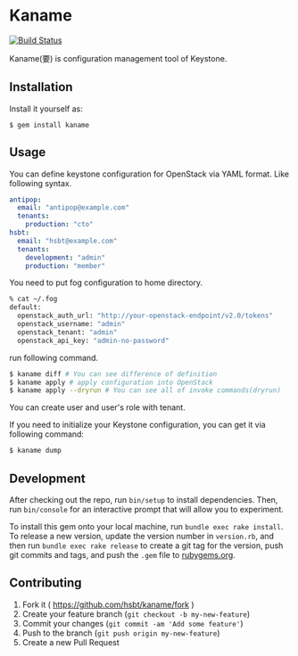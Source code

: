 # Kaname

[![Build Status](https://secure.travis-ci.org/hsbt/kaname.png)](https://travis-ci.org/hsbt/kaname)

Kaname(要) is configuration management tool of Keystone.

## Installation

Install it yourself as:

    $ gem install kaname

## Usage

You can define keystone configuration for OpenStack via YAML format. Like following syntax.

```yaml
antipop:
  email: "antipop@example.com"
  tenants:
    production: "cto"
hsbt:
  email: "hsbt@example.com"
  tenants:
    development: "admin"
    production: "member"
```

You need to put fog configuration to home directory.

```sh
% cat ~/.fog
default:
  openstack_auth_url: "http://your-openstack-endpoint/v2.0/tokens"
  openstack_username: "admin"
  openstack_tenant: "admin"
  openstack_api_key: "admin-no-password"
```

run following command.

```sh
$ kaname diff # You can see difference of definition
$ kaname apply # apply configuration into OpenStack
$ kaname apply --dryrun # You can see all of invoke commands(dryrun)
```

You can create user and user's role with tenant.

If you need to initialize your Keystone configuration, you can get it via following command:

```sh
$ kaname dump
```

## Development

After checking out the repo, run `bin/setup` to install dependencies. Then, run `bin/console` for an interactive prompt that will allow you to experiment.

To install this gem onto your local machine, run `bundle exec rake install`. To release a new version, update the version number in `version.rb`, and then run `bundle exec rake release` to create a git tag for the version, push git commits and tags, and push the `.gem` file to [rubygems.org](https://rubygems.org).

## Contributing

1. Fork it ( https://github.com/hsbt/kaname/fork )
2. Create your feature branch (`git checkout -b my-new-feature`)
3. Commit your changes (`git commit -am 'Add some feature'`)
4. Push to the branch (`git push origin my-new-feature`)
5. Create a new Pull Request
